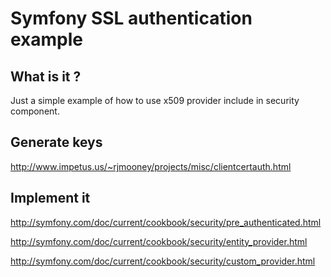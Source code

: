 # Symfony SSL authentication example

## What is it ?

Just a simple example of how to use x509 provider include in security component.

## Generate keys

http://www.impetus.us/~rjmooney/projects/misc/clientcertauth.html

## Implement it
http://symfony.com/doc/current/cookbook/security/pre_authenticated.html

http://symfony.com/doc/current/cookbook/security/entity_provider.html

http://symfony.com/doc/current/cookbook/security/custom_provider.html
